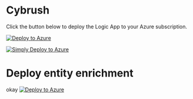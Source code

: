 # Cybrush

Click the button below to deploy the Logic App to your Azure subscription.

[![Deploy to Azure](https://aka.ms/deploytoazurebutton)](https://portal.azure.com/#create/Microsoft.Template/uri/https%3A%2F%2Fraw.githubusercontent.com%2Fdoyinr6%2Fcybrush%2Fmain%2Fdeploy-to-azure.json
)

[![Simply Deploy to Azure](https://aka.ms/deploytoazurebutton)](https://portal.azure.com/#create/Microsoft.Template/uri/https://raw.githubusercontent.com/doyinr6/cybrush/main/simple-deploy.json)


# Deploy entity enrichment
okay
[![Deploy to Azure](https://aka.ms/deploytoazurebutton)](https://portal.azure.com/#create/Microsoft.Template/uri/https%3A%2F%2Fraw.githubusercontent.com%2Fdoyinr6%2Fcybrush%2Fmain%2Fdeployentity.json)
``` &#8203;:citation[oaicite:0]{index=0}&#8203;

